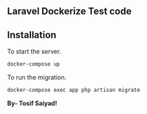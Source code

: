 ## Laravel Dockerize Test code
## Installation

To start the server.

```sh
docker-compose up
```
To run the migration.

```sh
docker-compose exec app php artisan migrate
```
**By- Tosif Saiyad!**
